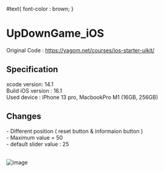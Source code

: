 #text{
	font-color : brown;
}

# UpDownGame_iOS
Original Code : https://yagom.net/courses/ios-starter-uikit/

<h2>Specification</h2>
<span id="text">xcode version</span>: 14.1 <br>
Build iOS version : 16.1 <br>
Used device : iPhone 13 pro, MacbookPro M1 (16GB, 256GB) <br>


<h2>Changes</h2>
- Different position ( reset button & informaion button ) <br>
- Maximum value = 50 <br>
- default slider value : 25 <br><br>

![image](https://user-images.githubusercontent.com/85593989/211731840-ca2cac41-d966-4ac9-a6c3-9a31e613d651.png)
